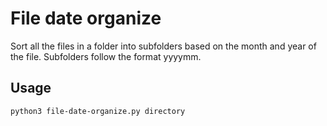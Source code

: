 # File date organize

Sort all the files in a folder into subfolders based on the month and year of the file. Subfolders follow the format yyyymm.

## Usage

```bash
python3 file-date-organize.py directory
```
